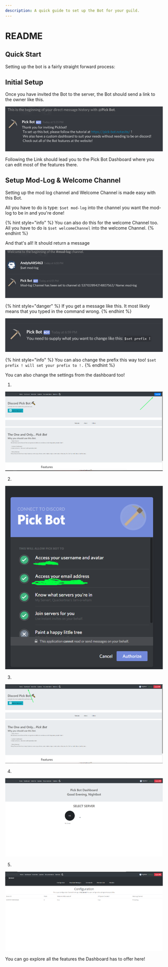```yaml
---
description: A quick guide to set up the Bot for your guild.
---
```


# README

## Quick Start

Setting up the bot is a fairly straight forward process:

## Initial Setup

Once you have invited the Bot to the server, the Bot should send a link to the owner like this.

![](../.gitbook/assets/screenshot_3.png)

Following the Link should lead you to the Pick Bot Dashboard where you can edit most of the features there. 

## Setup Mod-Log & Welcome Channel

Setting up the mod log channel and Welcome Channel is made easy with this Bot. 

All you have to do is type: `$set mod-log` into the channel you want the mod-log to be in and you're done!

{% hint style="info" %}
You can also do this for the welcome Channel too. All you have to do is `$set welcomeChannel` into the welcome Channel.
{% endhint %}

And that's all! It should return a message 

![](../.gitbook/assets/screenshot_1.png)

{% hint style="danger" %}
If you get a message like this. It most likely means that you typed in the command wrong.
{% endhint %}

![Not Good.](../.gitbook/assets/screenshot_0.png)

{% hint style="info" %}
You can also change the prefix this way too! `$set prefix ! will set your prefix to !.`
{% endhint %}

You can also change the settings from the dashboard too!

1. 
![Click on Login.](../.gitbook/assets/image%20%285%29.png)

2. 

![Clicking Authorize will bring you to the next Page.](../.gitbook/assets/image%20%281%29.png)

3. 

![Click on Dashboard. Now it shouldn&apos;t be grayed out because we&apos;re logged in.](../.gitbook/assets/image%20%284%29.png)

4. 

![Find Your Server. Or Click the \`+\` to invite the Bot to one.](../.gitbook/assets/image%20%283%29.png)

5. 

![and now you&apos;re in! ](../.gitbook/assets/image%20%282%29.png)

You can go explore all the features the Dashboard has to offer here!

